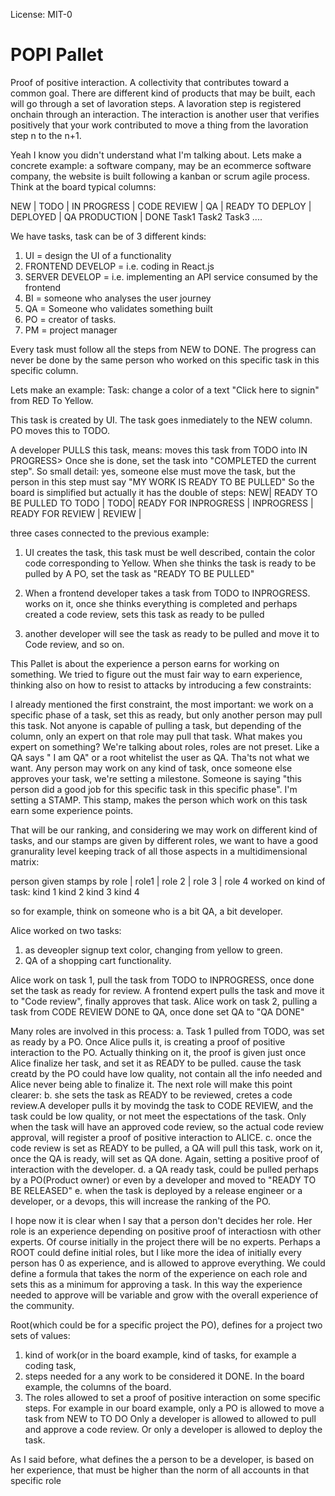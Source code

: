 License: MIT-0

 # POPI Pallet

 Proof of positive interaction. A collectivity that contributes toward a common goal.
 There are different kind of products that may be built, each will go through
 a set of lavoration steps. A lavoration step is registered onchain through an interaction.
 The interaction is another user that verifies positively that your work contributed to move
 a thing from the lavoration step n to the n+1.

 Yeah I know you didn't understand what I'm talking about. Lets make a concrete example:
 a software company, may be an ecommerce software company, the website is built following a
 kanban or scrum agile process. Think at the board typical columns:

 NEW	 | TODO | IN PROGRESS | CODE REVIEW | QA | READY TO DEPLOY | DEPLOYED | QA PRODUCTION | DONE
        Task1
 Task2
                              Task3
 ....

 We have tasks, task can be of 3 different kinds:
 1. UI = design the UI of a functionality
 2. FRONTEND DEVELOP = i.e. coding in React.js
 3. SERVER DEVELOP = i.e. implementing an API service consumed by the frontend
 4. BI = someone who analyses the user journey
 5. QA = Someone who validates something built
 6. PO = creator of tasks.
 7. PM = project manager

 Every task must follow all the steps from NEW to DONE. The progress can never be done by the
 same person who worked on this specific task in this specific column.

 Lets make an example:
 Task: change a color of a text "Click here to signin" from RED To Yellow.

 This task is created by UI. The task goes inmediately to the NEW column.
 PO moves this to TODO.

 A developer PULLS this task, means: moves this task from TODO into IN PROGRESS>
 Once she is done, set the task into "COMPLETED the current step". So small detail:
 yes, someone else must move the task, but the person in this step must say "MY WORK IS READY TO
 BE PULLED" So the board is simplified but actually it has the double of steps:
 NEW| READY TO BE PULLED TO TODO | TODO| READY FOR INPROGRESS | INPROGRESS | READY FOR REVIEW |
 REVIEW |

 three cases connected to the previous example:
 1. UI creates the task, this task must be well described, contain the color code corresponding
    to
 Yellow. When she thinks the task is ready to be pulled by A PO, set the task as "READY TO BE
 PULLED"

 2. When a frontend developer takes a task from TODO to INPROGRESS. works on it, once she thinks
    everything is
 completed and perhaps created a code review, sets this task as ready to be pulled

 3. another developer will see the task as ready to be pulled and move it to Code review,
 and so on.

 This Pallet is about the experience a person earns for working on something. We tried to figure
 out the must fair way to earn experience, thinking also on how to resist to attacks by
 introducing a few constraints:

 I already mentioned the first constraint, the most important: we work on a specific phase of a
 task, set this as ready, but only another person may pull this task. Not anyone is capable of
 pulling a task, but depending of the column, only an expert on that role may pull that task.
 What makes you expert on something? We're talking about roles, roles are not preset. Like a QA
 says " I am QA" or a root whitelist the user as QA. Tha'ts not what we want. Any person may work
 on any kind of task, once someone else approves your task, we're setting a milestone. Someone is
 saying "this person did a good job for this specific task in this specific phase". I'm setting a
 STAMP. This stamp, makes the person which work on this task earn some experience points.

 That will be our ranking, and considering we may work on different kind of tasks, and our stamps
 are given by different roles, we want to have a good granurality level keeping track of all
 those aspects in a multidimensional matrix:

  person given stamps by role | role1 | role 2 | role 3 | role 4
 worked on kind of task:
 kind 1
 kind 2
 kind 3
 kind 4

 so for example, think on someone who is a bit QA, a bit developer.

 Alice worked on two tasks:
 1. as deveopler signup text color, changing from yellow to green.
 2. QA of a shopping cart functionality.

 Alice work on task 1, pull the task from TODO to INPROGRESS, once done set the task as ready for
 review. A frontend expert pulls the task and move it to "Code review", finally approves that
 task. Alice  work on task 2, pulling a task from CODE REVIEW DONE to QA, once done set QA to "QA
 DONE"

 Many roles are involved in this process:
 a. Task 1 pulled from TODO, was set as ready by a PO. Once Alice pulls it, is creating a proof
 of positive interaction to the PO. Actually thinking on it, the proof is given just once Alice
 finalize her task, and set it as READY to be pulled. cause the task creatd by the PO could have
 low quality, not contain all the info needed and Alice never being able to finalize it. The next
 role will make this point clearer: b. she sets the task as READY to be reviewed, cretes a code
 review.A developer pulls it by movindg the task to CODE REVIEW, and the task could be low
 quality, or not meet the espectations of the task. Only when the task will have an approved code
 review, so the actual code review approval, will register a proof of positive interaction to
 ALICE. c. once the code review is set as READY to be pulled, a QA will pull this task, work on
 it, once the QA is ready, will set as QA done. Again, setting a positive proof of interaction
 with the developer. d. a QA ready task, could be pulled perhaps by a PO(Product owner) or even
 by a developer and moved to "READY TO BE RELEASED" e. when the task is deployed by a release
 engineer or a developer, or a devops, this will increase the ranking of the PO.

 I hope now it is clear when I say that a person don't decides her role. Her role is an
 experience depending on positive proof of interactiosn with other experts. Of course initially
 in the project there will be no experts. Perhaps a ROOT could define initial roles, but I like
 more the idea of initially every person has 0 as experience, and is allowed to approve
 everything. We could define a formula that takes the norm of the experience on each role and
 sets this as a minimum for approving a task. In this way the experience needed to approve will
 be variable and grow with the overall experience of the community.

 Root(which could be for a specific project the PO), defines for a project two sets of values:
 1. kind of work(or in the board example, kind of tasks, for example a coding task,
 2. steps needed for a any work to be considered it DONE. In the board example, the columns of
    the board.
 3. The roles allowed to set a proof of positive interaction on some specific steps.
 For example in our board example, only a PO is allowed to move a task from NEW to TO DO
 Only a developer is allowed to allowed to pull and approve a code review. Or only a developer is
 allowed to deploy the task.

 As I said before, what defines the a person to be a developer, is based on her experience, that
 must be higher than the norm of all accounts in that specific role
